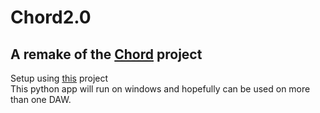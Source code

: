 # Chord2.0
## A remake of the [Chord](https://github.com/larzeitlin/Chord) project

Setup using [this](https://github.com/AhmadMoussa/Python-Midi-Ableton/blob/master/Readme.md) project  
This python app will run on windows and hopefully can be used on more than one DAW.
